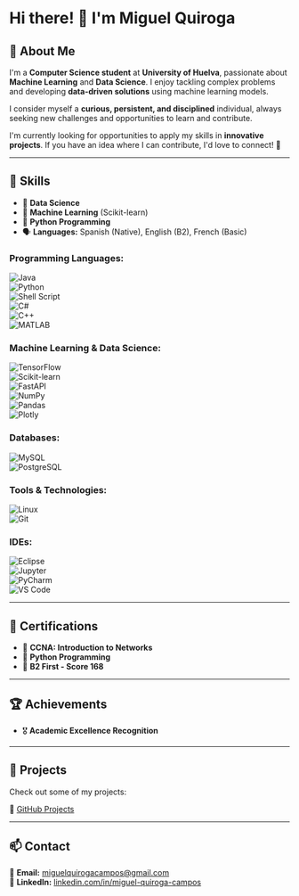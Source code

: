 # Hi there! 👋 I'm Miguel Quiroga

## 📌 About Me  
I'm a **Computer Science student** at **University of Huelva**, passionate about **Machine Learning** and **Data Science**. I enjoy tackling complex problems and developing **data-driven solutions** using machine learning models.  

I consider myself a **curious, persistent, and disciplined** individual, always seeking new challenges and opportunities to learn and contribute.  

I'm currently looking for opportunities to apply my skills in **innovative projects**. If you have an idea where I can contribute, I'd love to connect! 🚀  

---

## 🚀 Skills  

- 🧠 **Data Science**  
- 🤖 **Machine Learning** (Scikit-learn)  
- 🐍 **Python Programming**  
- 🗣 **Languages:** Spanish (Native), English (B2), French (Basic)

### **Programming Languages:**  
![Java](https://img.shields.io/badge/Java-%23ED8B00.svg?style=for-the-badge&logo=openjdk&logoColor=white)  
![Python](https://img.shields.io/badge/Python-%233776AB.svg?style=for-the-badge&logo=python&logoColor=white)  
![Shell Script](https://img.shields.io/badge/Shell_Script-%23121011.svg?style=for-the-badge&logo=gnu-bash&logoColor=white)  
![C#](https://img.shields.io/badge/C%23-%23239120.svg?style=for-the-badge&logo=csharp&logoColor=white)  
![C++](https://img.shields.io/badge/C++-%2300599C.svg?style=for-the-badge&logo=cplusplus&logoColor=white)  
![MATLAB](https://img.shields.io/badge/MATLAB-%230079C1.svg?style=for-the-badge&logo=mathworks&logoColor=white)  

### **Machine Learning & Data Science:**  
![TensorFlow](https://img.shields.io/badge/TensorFlow-%23FF6F00.svg?style=for-the-badge&logo=tensorflow&logoColor=white)  
![Scikit-learn](https://img.shields.io/badge/Scikit--learn-%23F7931E.svg?style=for-the-badge&logo=scikitlearn&logoColor=white)  
![FastAPI](https://img.shields.io/badge/FastAPI-%23009688.svg?style=for-the-badge&logo=fastapi&logoColor=white)  
![NumPy](https://img.shields.io/badge/NumPy-%23013243.svg?style=for-the-badge&logo=numpy&logoColor=white)  
![Pandas](https://img.shields.io/badge/Pandas-%23150458.svg?style=for-the-badge&logo=pandas&logoColor=white)  
![Plotly](https://img.shields.io/badge/Plotly-%233F4F75.svg?style=for-the-badge&logo=plotly&logoColor=white)  

### **Databases:**  
![MySQL](https://img.shields.io/badge/MySQL-%234479A1.svg?style=for-the-badge&logo=mysql&logoColor=white)  
![PostgreSQL](https://img.shields.io/badge/PostgreSQL-%23336791.svg?style=for-the-badge&logo=postgresql&logoColor=white)

### **Tools & Technologies:**  
![Linux](https://img.shields.io/badge/Linux-%23FCC624.svg?style=for-the-badge&logo=linux&logoColor=black)  
![Git](https://img.shields.io/badge/Git-%23F05032.svg?style=for-the-badge&logo=git&logoColor=white)  

### **IDEs:**  
![Eclipse](https://img.shields.io/badge/Eclipse-%232C2255.svg?style=for-the-badge&logo=eclipse&logoColor=white)  
![Jupyter](https://img.shields.io/badge/Jupyter-%23F37626.svg?style=for-the-badge&logo=jupyter&logoColor=white)  
![PyCharm](https://img.shields.io/badge/PyCharm-%23000000.svg?style=for-the-badge&logo=pycharm&logoColor=white)  
![VS Code](https://img.shields.io/badge/VS_Code-%23007ACC.svg?style=for-the-badge&logo=visualstudiocode&logoColor=white)  

---

## 📌 Certifications  

- 📜 **CCNA: Introduction to Networks**  
- 🐍 **Python Programming**  
- 📖 **B2 First - Score 168**  

---

## 🏆 Achievements  

- 🎖 **Academic Excellence Recognition**  

---

## 📂 Projects  

Check out some of my projects:  

🔗 [GitHub Projects](https://github.com/kkirogod)  

---

## 📫 Contact  

📧 **Email:** [miguelquirogacampos@gmail.com](mailto:miguelquirogacampos@gmail.com)  
🔗 **LinkedIn:** [linkedin.com/in/miguel-quiroga-campos](https://www.linkedin.com/in/miguel-quiroga-campos)  

